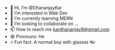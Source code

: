 - 👋 Hi, I’m @DhananjayKar
- 👀 I’m interested in Web Dev
- 🌱 I’m currently learning MERN
- 💞️ I’m looking to collaborate on ...
- 📫 How to reach me kardhananjay9@gmail.com 
- 😄 Pronouns: He
- ⚡ Fun fact: A normal boy with glasses 👓

<!---
DhananjayKar/DhananjayKar is a ✨ special ✨ repository because its `README.md` (this file) appears on your GitHub profile.
You can click the Preview link to take a look at your changes.
--->
